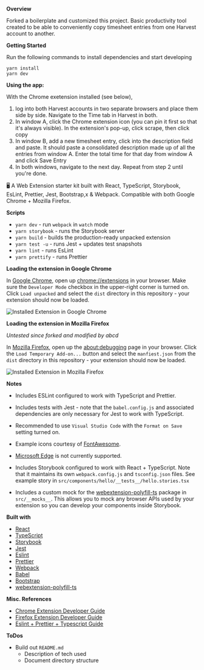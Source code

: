 **Overview**

Forked a boilerplate and customized this project. Basic productivity tool created to be able to conveniently copy timesheet entries from one Harvest account to another. 

**Getting Started**

Run the following commands to install dependencies and start developing

```
yarn install
yarn dev
```

**Using the app:**

With the Chrome exetension installed (see below), 

1. log into both Harvest accounts in two separate browsers and place them side by side. Navigate to the Time tab in Harvest in both.
2. In window A, click the Chrome extension icon (you can pin it first so that it's always visible). In the extension's pop-up, click scrape, then click copy
3. In window B, add a new timesheet entry, click into the description field and paste. It should paste a consolidated description made up of all the entries from window A. Enter the total time for that day from window A and click Save Entry
4. In both windows, navigate to the next day. Repeat from step 2 until you're done.

:desktop_computer: A Web Extension starter kit built with React, TypeScript, Storybook, EsLint, Prettier, Jest, Bootstrap,x &amp; Webpack. Compatible with both Google Chrome + Mozilla Firefox.

**Scripts**

-   `yarn dev` - run `webpack` in `watch` mode
-   `yarn storybook` - runs the Storybook server
-   `yarn build` - builds the production-ready unpacked extension
-   `yarn test -u` - runs Jest + updates test snapshots
-   `yarn lint` - runs EsLint
-   `yarn prettify` - runs Prettier

**Loading the extension in Google Chrome**

In [Google Chrome](https://www.google.com/chrome/), open up [chrome://extensions](chrome://extensions) in your browser. Make sure the `Developer Mode` checkbox in the upper-right corner is turned on. Click `Load unpacked` and select the `dist` directory in this repository - your extension should now be loaded.

![Installed Extension in Google Chrome](https://i.imgur.com/ORuHbDR.png "Installed Extension in Google Chrome")

**Loading the extension in Mozilla Firefox**

*Untested since forked and modified by abcd*

In [Mozilla Firefox](https://www.mozilla.org/en-US/firefox/new/), open up the [about:debugging](about:debugging) page in your browser. Click the `Load Temporary Add-on...` button and select the `manfiest.json` from the `dist` directory in this repository - your extension should now be loaded.

![Installed Extension in Mozilla Firefox](https://i.imgur.com/gO2Lrb5.png "Installed Extension in Mozilla Firefox")

**Notes**

-   Includes ESLint configured to work with TypeScript and Prettier.

-   Includes tests with Jest - note that the `babel.config.js` and associated dependencies are only necessary for Jest to work with TypeScript.

-   Recommended to use `Visual Studio Code` with the `Format on Save` setting turned on.

-   Example icons courtesy of [FontAwesome](https://fontawesome.com).

-   [Microsoft Edge]() is not currently supported.

-   Includes Storybook configured to work with React + TypeScript. Note that it maintains its own `webpack.config.js` and `tsconfig.json` files. See example story in `src/components/hello/__tests__/hello.stories.tsx`

-   Includes a custom mock for the [webextension-polyfill-ts](https://github.com/Lusito/webextension-polyfill-ts) package in `src/__mocks__`. This allows you to mock any browser APIs used by your extension so you can develop your components inside Storybook.

**Built with**

-   [React](https://reactjs.org)
-   [TypeScript](https://www.typescriptlang.org/)
-   [Storybook](https://storybook.js.org/)
-   [Jest](https://jestjs.io)
-   [Eslint](https://eslint.org/)
-   [Prettier](https://prettier.io/)
-   [Webpack](https://webpack.js.org/)
-   [Babel](https://babeljs.io/)
-   [Bootstrap](https://getbootstrap.com)
-   [webextension-polyfill-ts](https://github.com/Lusito/webextension-polyfill-ts)

**Misc. References**

-   [Chrome Extension Developer Guide](https://developer.chrome.com/extensions/devguide)
-   [Firefox Extension Developer Guide](https://developer.mozilla.org/en-US/docs/Mozilla/Add-ons/WebExtensions/Your_first_WebExtension)
-   [Eslint + Prettier + Typescript Guide](https://dev.to/robertcoopercode/using-eslint-and-prettier-in-a-typescript-project-53jb)

**ToDos**

-   Build out `README.md`
    -   Description of tech used
    -   Document directory structure
